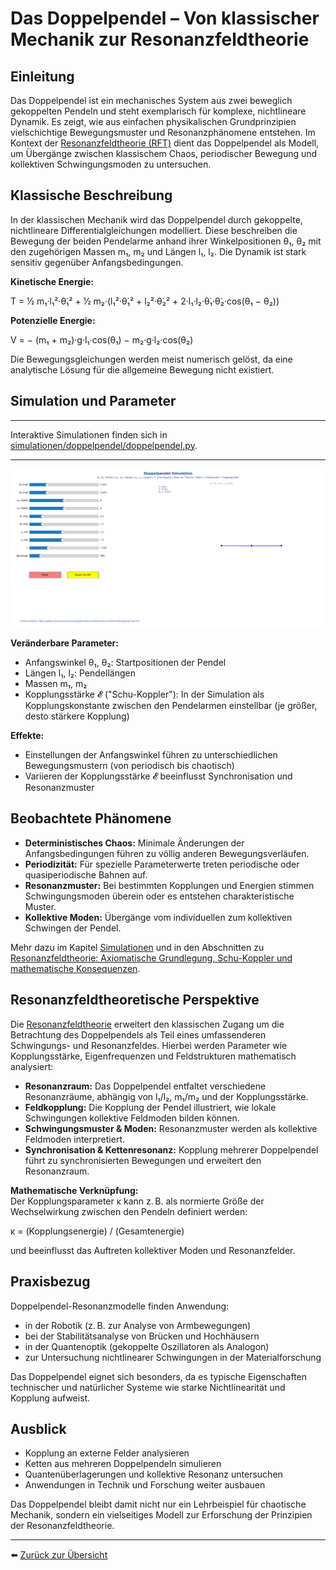 # Das Doppelpendel – Von klassischer Mechanik zur Resonanzfeldtheorie

## Einleitung

Das Doppelpendel ist ein mechanisches System aus zwei beweglich gekoppelten Pendeln und steht exemplarisch für komplexe, nichtlineare Dynamik. Es zeigt, wie aus einfachen physikalischen Grundprinzipien vielschichtige Bewegungsmuster und Resonanzphänomene entstehen. Im Kontext der [Resonanzfeldtheorie (RFT)](../definitionen/paper_resonanzfeldtheorie.md) dient das Doppelpendel als Modell, um Übergänge zwischen klassischem Chaos, periodischer Bewegung und kollektiven Schwingungsmoden zu untersuchen.

## Klassische Beschreibung

In der klassischen Mechanik wird das Doppelpendel durch gekoppelte, nichtlineare Differentialgleichungen modelliert. Diese beschreiben die Bewegung der beiden Pendelarme anhand ihrer Winkelpositionen θ₁, θ₂ mit den zugehörigen Massen m₁, m₂ und Längen l₁, l₂. Die Dynamik ist stark sensitiv gegenüber Anfangsbedingungen.

**Kinetische Energie:**

T = ½ m₁·l₁²·θ̇₁² + ½ m₂·(l₁²·θ̇₁² + l₂²·θ̇₂² + 2·l₁·l₂·θ̇₁·θ̇₂·cos(θ₁ − θ₂))

**Potenzielle Energie:**

V = − (m₁ + m₂)·g·l₁·cos(θ₁) − m₂·g·l₂·cos(θ₂)

Die Bewegungsgleichungen werden meist numerisch gelöst, da eine analytische Lösung für die allgemeine Bewegung nicht existiert.

## Simulation und Parameter

---

Interaktive Simulationen finden sich in [simulationen/doppelpendel/doppelpendel.py](../../simulationen/doppelpendel/doppelpendel.py).  

---

![GIF-Animation des Doppelpendels](../../simulationen/doppelpendel/doppelpendel_animation.gif)

**Veränderbare Parameter:**
- Anfangswinkel θ₁, θ₂: Startpositionen der Pendel
- Längen l₁, l₂: Pendellängen
- Massen m₁, m₂
- Kopplungsstärke 𝓔 ("Schu-Koppler"): In der Simulation als Kopplungskonstante zwischen den Pendelarmen einstellbar (je größer, desto stärkere Kopplung)

**Effekte:**
- Einstellungen der Anfangswinkel führen zu unterschiedlichen Bewegungsmustern (von periodisch bis chaotisch)
- Variieren der Kopplungsstärke 𝓔 beeinflusst Synchronisation und Resonanzmuster

## Beobachtete Phänomene

- **Deterministisches Chaos:** Minimale Änderungen der Anfangsbedingungen führen zu völlig anderen Bewegungsverläufen.
- **Periodizität:** Für spezielle Parameterwerte treten periodische oder quasiperiodische Bahnen auf.
- **Resonanzmuster:** Bei bestimmten Kopplungen und Energien stimmen Schwingungsmoden überein oder es entstehen charakteristische Muster.
- **Kollektive Moden:** Übergänge vom individuellen zum kollektiven Schwingen der Pendel.

Mehr dazu im Kapitel [Simulationen](../../simulationen/) und in den Abschnitten zu [Resonanzfeldtheorie: Axiomatische Grundlegung, Schu-Koppler und mathematische Konsequenzen](../definitionen/paper_resonanzfeldtheorie.md).

## Resonanzfeldtheoretische Perspektive

Die [Resonanzfeldtheorie](../definitionen/paper_resonanzfeldtheorie.md) erweitert den klassischen Zugang um die Betrachtung des Doppelpendels als Teil eines umfassenderen Schwingungs- und Resonanzfeldes. Hierbei werden Parameter wie Kopplungsstärke, Eigenfrequenzen und Feldstrukturen mathematisch analysiert:

- **Resonanzraum:** Das Doppelpendel entfaltet verschiedene Resonanzräume, abhängig von l₁/l₂, m₁/m₂ und der Kopplungsstärke.
- **Feldkopplung:** Die Kopplung der Pendel illustriert, wie lokale Schwingungen kollektive Feldmoden bilden können.
- **Schwingungsmuster & Moden:** Resonanzmuster werden als kollektive Feldmoden interpretiert.
- **Synchronisation & Kettenresonanz:** Kopplung mehrerer Doppelpendel führt zu synchronisierten Bewegungen und erweitert den Resonanzraum.

**Mathematische Verknüpfung:**  
Der Kopplungsparameter κ kann z. B. als normierte Größe der Wechselwirkung zwischen den Pendeln definiert werden:

κ = (Kopplungsenergie) / (Gesamtenergie)

und beeinflusst das Auftreten kollektiver Moden und Resonanzfelder.

## Praxisbezug

Doppelpendel-Resonanzmodelle finden Anwendung:
- in der Robotik (z. B. zur Analyse von Armbewegungen)
- bei der Stabilitätsanalyse von Brücken und Hochhäusern
- in der Quantenoptik (gekoppelte Oszillatoren als Analogon)
- zur Untersuchung nichtlinearer Schwingungen in der Materialforschung

Das Doppelpendel eignet sich besonders, da es typische Eigenschaften technischer und natürlicher Systeme wie starke Nichtlinearität und Kopplung aufweist.

## Ausblick

- Kopplung an externe Felder analysieren
- Ketten aus mehreren Doppelpendeln simulieren
- Quantenüberlagerungen und kollektive Resonanz untersuchen
- Anwendungen in Technik und Forschung weiter ausbauen

Das Doppelpendel bleibt damit nicht nur ein Lehrbeispiel für chaotische Mechanik, sondern ein vielseitiges Modell zur Erforschung der Prinzipien der Resonanzfeldtheorie.

---

⬅️ [Zurück zur Übersicht](../../../README.md)